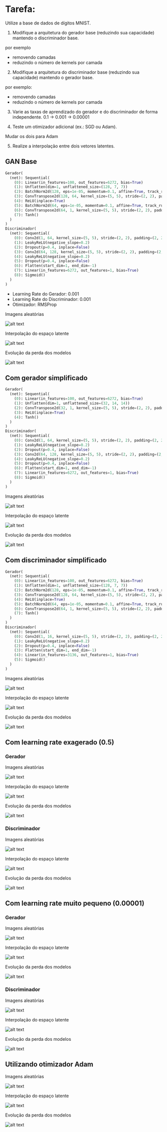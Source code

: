 # Tarefa:

Utilize a base de dados de dígitos MNIST.

1. Modifique a arquitetura do gerador base (reduzindo sua capacidade) mantendo o discriminador base.

por exemplo
- removendo camadas
- reduzindo o número de kernels por camada

2. Modifique a arquitetura do discriminador base (reduzindo sua capacidade) mantendo o gerador base.

por exemplo:
- removendo camadas
- reduzindo o número de kernels por camada

3. Varie as taxas de aprendizado do gerador e do discriminador de forma independente.
0.1 -> 0.001 -> 0.00001

4. Teste um otimizador adicional (ex.: SGD ou Adam).

Mudar os dois para Adam

5. Realize a interpolação entre dois vetores latentes.

## GAN Base

```python
Gerador(
  (net): Sequential(
    (0): Linear(in_features=100, out_features=6272, bias=True)
    (1): Unflatten(dim=1, unflattened_size=(128, 7, 7))
    (2): BatchNorm2d(128, eps=1e-05, momentum=0.1, affine=True, track_running_stats=True)
    (3): ConvTranspose2d(128, 64, kernel_size=(5, 5), stride=(2, 2), padding=(2, 2), output_padding=(1, 1))
    (4): ReLU(inplace=True)
    (5): BatchNorm2d(64, eps=1e-05, momentum=0.1, affine=True, track_running_stats=True)
    (6): ConvTranspose2d(64, 1, kernel_size=(5, 5), stride=(2, 2), padding=(2, 2), output_padding=(1, 1))
    (7): Tanh()
  )
)
Discriminador(
  (net): Sequential(
    (0): Conv2d(1, 64, kernel_size=(5, 5), stride=(2, 2), padding=(2, 2))
    (1): LeakyReLU(negative_slope=0.2)
    (2): Dropout(p=0.4, inplace=False)
    (3): Conv2d(64, 128, kernel_size=(5, 5), stride=(2, 2), padding=(2, 2))
    (4): LeakyReLU(negative_slope=0.2)
    (5): Dropout(p=0.4, inplace=False)
    (6): Flatten(start_dim=1, end_dim=-1)
    (7): Linear(in_features=6272, out_features=1, bias=True)
    (8): Sigmoid()
  )
)
```

- Learning Rate do Gerador: 0.001
- Learning Rate do Discriminador: 0.001
- Otimizador: RMSProp

Imagens aleatórias

![alt text](img/base_random.png)

Interpolação do espaço latente

![alt text](img/base_interp.png)

Evolução da perda dos modelos

![alt text](img/base_loss.png)

## Com gerador simplificado

```python
Gerador(
  (net): Sequential(
    (0): Linear(in_features=100, out_features=6272, bias=True)
    (1): Unflatten(dim=1, unflattened_size=(32, 14, 14))
    (2): ConvTranspose2d(32, 1, kernel_size=(5, 5), stride=(2, 2), padding=(2, 2), output_padding=(1, 1))
    (3): ReLU(inplace=True)
    (4): Tanh()
  )
)
Discriminador(
  (net): Sequential(
    (0): Conv2d(1, 64, kernel_size=(5, 5), stride=(2, 2), padding=(2, 2))
    (1): LeakyReLU(negative_slope=0.2)
    (2): Dropout(p=0.4, inplace=False)
    (3): Conv2d(64, 128, kernel_size=(5, 5), stride=(2, 2), padding=(2, 2))
    (4): LeakyReLU(negative_slope=0.2)
    (5): Dropout(p=0.4, inplace=False)
    (6): Flatten(start_dim=1, end_dim=-1)
    (7): Linear(in_features=6272, out_features=1, bias=True)
    (8): Sigmoid()
  )
)
```

Imagens aleatórias

![alt text](img/badgen_random.png)

Interpolação do espaço latente

![alt text](img/badgen_interp.png)

Evolução da perda dos modelos

![alt text](img/badgen_loss.png)

## Com discriminador simplificado

```python
Gerador(
  (net): Sequential(
    (0): Linear(in_features=100, out_features=6272, bias=True)
    (1): Unflatten(dim=1, unflattened_size=(128, 7, 7))
    (2): BatchNorm2d(128, eps=1e-05, momentum=0.1, affine=True, track_running_stats=True)
    (3): ConvTranspose2d(128, 64, kernel_size=(5, 5), stride=(2, 2), padding=(2, 2), output_padding=(1, 1))
    (4): ReLU(inplace=True)
    (5): BatchNorm2d(64, eps=1e-05, momentum=0.1, affine=True, track_running_stats=True)
    (6): ConvTranspose2d(64, 1, kernel_size=(5, 5), stride=(2, 2), padding=(2, 2), output_padding=(1, 1))
    (7): Tanh()
  )
)
Discriminador(
  (net): Sequential(
    (0): Conv2d(1, 16, kernel_size=(5, 5), stride=(2, 2), padding=(2, 2))
    (1): LeakyReLU(negative_slope=0.2)
    (2): Dropout(p=0.4, inplace=False)
    (3): Flatten(start_dim=1, end_dim=-1)
    (4): Linear(in_features=3136, out_features=1, bias=True)
    (5): Sigmoid()
  )
)
```

Imagens aleatórias

![alt text](img/baddisc_random.png)

Interpolação do espaço latente

![alt text](img/baddisc_interp.png)

Evolução da perda dos modelos

![alt text](img/baddisc_loss.png)

## Com learning rate exagerado (0.5)
### Gerador

Imagens aleatórias

![alt text](img/high_gen_random.png)

Interpolação do espaço latente

![alt text](img/high_gen_interp.png)

Evolução da perda dos modelos

![alt text](img/high_gen_loss.png)

### Discriminador

Imagens aleatórias

![alt text](img/high_disc_random.png)

Interpolação do espaço latente

![alt text](img/high_disc_interp.png)

Evolução da perda dos modelos

![alt text](img/high_disc_loss.png)

## Com learning rate muito pequeno (0.00001)
### Gerador

Imagens aleatórias

![alt text](img/low_gen_random.png)

Interpolação do espaço latente

![alt text](img/low_gen_random.png)

Evolução da perda dos modelos

![alt text](img/low_gen_random.png)


### Discriminador

Imagens aleatórias

![alt text](img/low_disc_random.png)

Interpolação do espaço latente

![alt text](img/low_disc_interp.png)

Evolução da perda dos modelos

![alt text](img/low_disc_loss.png)


## Utilizando otimizador Adam

Imagens aleatórias

![alt text](img/adam_random.png)

Interpolação do espaço latente

![alt text](img/adam_interp.png)

Evolução da perda dos modelos

![alt text](img/adam_loss.png)
